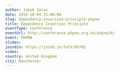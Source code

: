 ```yaml
---
author: Jakub Zalas
date: 2014-10-04 15:40:00
slug: dependency-inversion-principle-phpnw
title: Dependency Inversion Principle
eventType: conference
eventUrl: http://conference.phpnw.org.uk/phpnw14/
event: PHPNW
slides:
joindin: https://joind.in/talk/05782
video:
country: United Kingdom
city: Manchester
---
```

